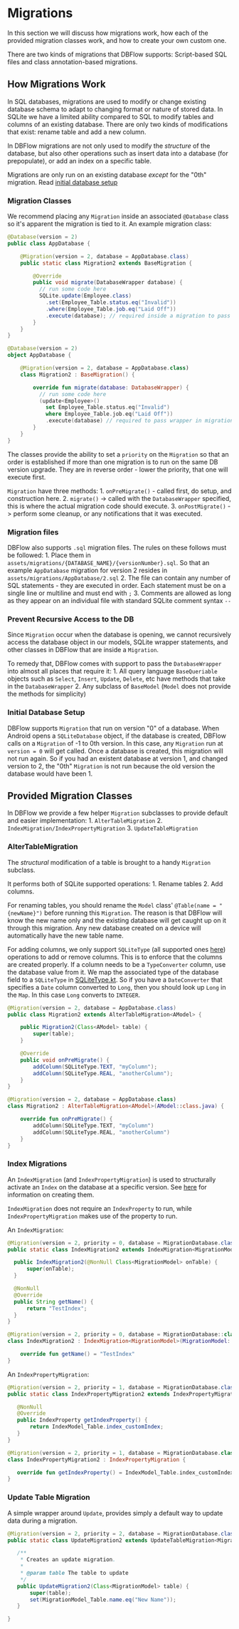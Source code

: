 # Migrations

In this section we will discuss how migrations work, how each of the provided migration classes work, and how to create your own custom one.

There are two kinds of migrations that DBFlow supports: Script-based SQL files and class annotation-based migrations.

## How Migrations Work

In SQL databases, migrations are used to modify or change existing database schema to adapt to changing format or nature of stored data. In SQLite we have a limited ability compared to SQL to modify tables and columns of an existing database. There are only two kinds of modifications that exist: rename table and add a new column.

In DBFlow migrations are not only used to modify the _structure_ of the database, but also other operations such as insert data into a database \(for prepopulate\), or add an index on a specific table.

Migrations are only run on an existing database _except_ for the "0th" migration. Read [initial database setup](migrations.md#initial-database-setup)

### Migration Classes

We recommend placing any `Migration` inside an associated `@Database` class so it's apparent the migration is tied to it. An example migration class:

```java
@Database(version = 2)
public class AppDatabase {

    @Migration(version = 2, database = AppDatabase.class)
    public static class Migration2 extends BaseMigration {

        @Override
        public void migrate(DatabaseWrapper database) {
          // run some code here
          SQLite.update(Employee.class)
            .set(Employee_Table.status.eq("Invalid"))
            .where(Employee_Table.job.eq("Laid Off"))
            .execute(database); // required inside a migration to pass the wrapper
        }
    }
}
```

```kotlin
@Database(version = 2)
object AppDatabase {

    @Migration(version = 2, database = AppDatabase.class)
    class Migration2 : BaseMigration() {

        override fun migrate(database: DatabaseWrapper) {
          // run some code here
          (update<Employee>()
            set Employee_Table.status.eq("Invalid")
            where Employee_Table.job.eq("Laid Off"))
            .execute(database) // required to pass wrapper in migration
        }
    }
}
```

The classes provide the ability to set a `priority` on the `Migration` so that an order is established if more than one migration is to run on the same DB version upgrade. They are in reverse order - lower the priority, that one will execute first.

`Migration` have three methods: 1. `onPreMigrate()` - called first, do setup, and construction here. 2. `migrate()` -&gt; called with the `DatabaseWrapper` specified, this is where the actual migration code should execute. 3. `onPostMigrate()` -&gt; perform some cleanup, or any notifications that it was executed.

### Migration files

DBFlow also supports `.sql` migration files. The rules on these follows must be followed: 1. Place them in `assets/migrations/{DATABASE_NAME}/{versionNumber}.sql`. So that an example `AppDatabase` migration for version 2 resides in `assets/migrations/AppDatabase/2.sql` 2. The file can contain any number of SQL statements - they are executed in order. Each statement must be on a single line or multiline and must end with `;` 3. Comments are allowed as long as they appear on an individual file with standard SQLite comment syntax `--`

### Prevent Recursive Access to the DB

Since `Migration` occur when the database is opening, we cannot recursively access the database object in our models, SQLite wrapper statements, and other classes in DBFlow that are inside a `Migration`.

To remedy that, DBFlow comes with support to pass the `DatabaseWrapper` into almost all places that require it: 1. All query language `BaseQueriable` objects such as `Select`, `Insert`, `Update`, `Delete`, etc have methods that take in the `DatabaseWrapper` 2. Any subclass of `BaseModel` \(`Model` does not provide the methods for simplicity\)

### Initial Database Setup

DBFlow supports `Migration` that run on version "0" of a database. When Android opens a `SQLiteDatabase` object, if the database is created, DBFlow calls on a `Migration` of -1 to 0th version. In this case, any `Migration` run at `version = 0` will get called. Once a database is created, this migration will not run again. So if you had an existent database at version 1, and changed version to 2, the "0th" `Migration` is not run because the old version the database would have been 1.

## Provided Migration Classes

In DBFlow we provide a few helper `Migration` subclasses to provide default and easier implementation: 1. `AlterTableMigration` 2. `IndexMigration/IndexPropertyMigration` 3. `UpdateTableMigration`

### AlterTableMigration

The _structural_ modification of a table is brought to a handy `Migration` subclass.

It performs both of SQLite supported operations: 1. Rename tables 2. Add columns.

For renaming tables, you should rename the `Model` class' `@Table(name = "{newName}")` before running this `Migration`. The reason is that DBFlow will know the new name only and the existing database will get caught up on it through this migration. Any new database created on a device will automatically have the new table name.

For adding columns, we only support `SQLiteType` \(all supported ones [here](https://www.sqlite.org/datatype3.html)\) operations to add or remove columns. This is to enforce that the columns are created properly. If a column needs to be a `TypeConverter` column, use the database value from it. We map the associated type of the database field to a `SQLiteType` in [SQLiteType.kt](https://github.com/agrosner/DBFlow/tree/fb3739caa4c894d50fd0d7873c70a33416c145e6/dbflow/src/main/java/com/dbflow5/sql/SQLiteType.kt). So if you have a `DateConverter` that specifies a `Date` column converted to `Long`, then you should look up `Long` in the `Map`. In this case `Long` converts to `INTEGER`.

```java
@Migration(version = 2, database = AppDatabase.class)
public class Migration2 extends AlterTableMigration<AModel> {

    public Migration2(Class<AModel> table) {
        super(table);
    }

    @Override
    public void onPreMigrate() {
        addColumn(SQLiteType.TEXT, "myColumn");
        addColumn(SQLiteType.REAL, "anotherColumn");
    }
}
```

```kotlin
@Migration(version = 2, database = AppDatabase.class)
class Migration2 : AlterTableMigration<AModel>(AModel::class.java) {

    override fun onPreMigrate() {
        addColumn(SQLiteType.TEXT, "myColumn")
        addColumn(SQLiteType.REAL, "anotherColumn")
    }
}
```

### Index Migrations

An `IndexMigration` \(and `IndexPropertyMigration`\) is used to structurally activate an `Index` on the database at a specific version. See [here](../../advanced-usage/indexing.md) for information on creating them.

`IndexMigration` does not require an `IndexProperty` to run, while `IndexPropertyMigration` makes use of the property to run.

An `IndexMigration`:

```java
@Migration(version = 2, priority = 0, database = MigrationDatabase.class)
public static class IndexMigration2 extends IndexMigration<MigrationModel> {

  public IndexMigration2(@NonNull Class<MigrationModel> onTable) {
      super(onTable);
  }

  @NonNull
  @Override
  public String getName() {
      return "TestIndex";
  }
}
```

```kotlin
@Migration(version = 2, priority = 0, database = MigrationDatabase::class)
class IndexMigration2 : IndexMigration<MigrationModel>(MigrationModel::class.java) {

    override fun getName() = "TestIndex"
}
```

An `IndexPropertyMigration`:

```java
@Migration(version = 2, priority = 1, database = MigrationDatabase.class)
public static class IndexPropertyMigration2 extends IndexPropertyMigration {

   @NonNull
   @Override
   public IndexProperty getIndexProperty() {
       return IndexModel_Table.index_customIndex;
   }
}
```

```kotlin
@Migration(version = 2, priority = 1, database = MigrationDatabase.class)
class IndexPropertyMigration2 : IndexPropertyMigration {

   override fun getIndexProperty() = IndexModel_Table.index_customIndex
}
```

### Update Table Migration

A simple wrapper around `Update`, provides simply a default way to update data during a migration.

```java
@Migration(version = 2, priority = 2, database = MigrationDatabase.class)
public static class UpdateMigration2 extends UpdateTableMigration<MigrationModel> {

   /**
    * Creates an update migration.
    *
    * @param table The table to update
    */
   public UpdateMigration2(Class<MigrationModel> table) {
       super(table);
       set(MigrationModel_Table.name.eq("New Name"));
   }

}
```


